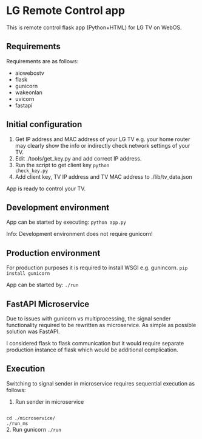 # LG Remote Control app
This is remote control flask app (Python+HTML) for LG TV on WebOS. 

## Requirements
Requirements are as follows:
  * aiowebostv
  * flask
  * gunicorn
  * wakeonlan
  * uvicorn
  * fastapi

## Initial configuration
1. Get IP address and MAC address of your LG TV e.g. your home router may clearly show the info or indirectly check network settings of your TV.
2. Edit ./tools/get_key.py and add correct IP address.
3. Run the script to get client key <code>python check_key.py</code>
4. Add client key, TV IP address and TV MAC address to ./lib/tv_data.json

App is ready to control your TV.

## Development environment
App can be started by executing:
<code>python app.py</code>

Info: Development environment does not require gunicorn!

## Production environment
For production purposes it is required to install WSGI e.g. gunincorn.
<code>pip install gunicorn</code>

App can be started by:
<code>./run </code>

## FastAPI Microservice
Due to issues with gunicorn vs multiprocessing, the signal sender functionality required to be rewritten as microservice. As simple as possible solution was FastAPI. 

I considered flask to flask communication but it would require separate production instance of flask which would be additional complication.

## Execution
Switching to signal sender in microservice requires sequential execution as follows:
1. Run sender in microservice 
<code>
cd ./microservice/
./run_ms
</code>
2. Run gunicorn <code>./run</code>

